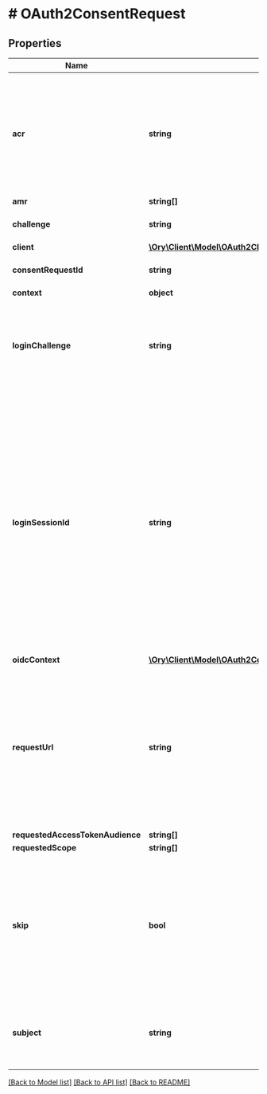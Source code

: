 # # OAuth2ConsentRequest

## Properties

Name | Type | Description | Notes
------------ | ------------- | ------------- | -------------
**acr** | **string** | ACR represents the Authentication AuthorizationContext Class Reference value for this authentication session. You can use it to express that, for example, a user authenticated using two factor authentication. | [optional]
**amr** | **string[]** |  | [optional]
**challenge** | **string** | Challenge is used to retrieve/accept/deny the consent request. |
**client** | [**\Ory\Client\Model\OAuth2Client**](OAuth2Client.md) |  | [optional]
**consentRequestId** | **string** | ConsentRequestID is the ID of the consent request. | [optional]
**context** | **object** |  | [optional]
**loginChallenge** | **string** | LoginChallenge is the login challenge this consent challenge belongs to. It can be used to associate a login and consent request in the login &amp; consent app. | [optional]
**loginSessionId** | **string** | LoginSessionID is the login session ID. If the user-agent reuses a login session (via cookie / remember flag) this ID will remain the same. If the user-agent did not have an existing authentication session (e.g. remember is false) this will be a new random value. This value is used as the \&quot;sid\&quot; parameter in the ID Token and in OIDC Front-/Back- channel logout. It&#39;s value can generally be used to associate consecutive login requests by a certain user. | [optional]
**oidcContext** | [**\Ory\Client\Model\OAuth2ConsentRequestOpenIDConnectContext**](OAuth2ConsentRequestOpenIDConnectContext.md) |  | [optional]
**requestUrl** | **string** | RequestURL is the original OAuth 2.0 Authorization URL requested by the OAuth 2.0 client. It is the URL which initiates the OAuth 2.0 Authorization Code or OAuth 2.0 Implicit flow. This URL is typically not needed, but might come in handy if you want to deal with additional request parameters. | [optional]
**requestedAccessTokenAudience** | **string[]** |  | [optional]
**requestedScope** | **string[]** |  | [optional]
**skip** | **bool** | Skip, if true, implies that the client has requested the same scopes from the same user previously. If true, you must not ask the user to grant the requested scopes. You must however either allow or deny the consent request using the usual API call. | [optional]
**subject** | **string** | Subject is the user ID of the end-user that authenticated. Now, that end user needs to grant or deny the scope requested by the OAuth 2.0 client. | [optional]

[[Back to Model list]](../../README.md#models) [[Back to API list]](../../README.md#endpoints) [[Back to README]](../../README.md)
